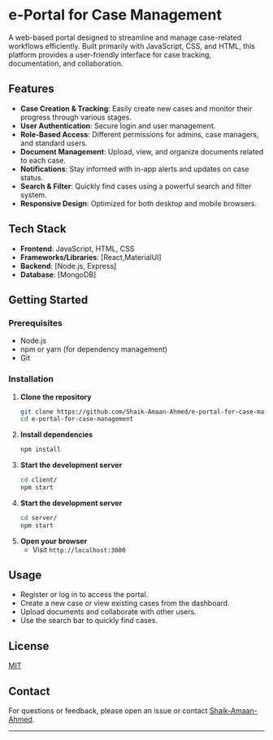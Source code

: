 # e-Portal for Case Management

A web-based portal designed to streamline and manage case-related workflows efficiently. Built primarily with JavaScript, CSS, and HTML, this platform provides a user-friendly interface for case tracking, documentation, and collaboration.

## Features

- **Case Creation & Tracking**: Easily create new cases and monitor their progress through various stages.
- **User Authentication**: Secure login and user management.
- **Role-Based Access**: Different permissions for admins, case managers, and standard users.
- **Document Management**: Upload, view, and organize documents related to each case.
- **Notifications**: Stay informed with in-app alerts and updates on case status.
- **Search & Filter**: Quickly find cases using a powerful search and filter system.
- **Responsive Design**: Optimized for both desktop and mobile browsers.

## Tech Stack

- **Frontend**: JavaScript, HTML, CSS
- **Frameworks/Libraries**: [React,MaterialUI]
- **Backend**: [Node.js, Express]
- **Database**: [MongoDB]

## Getting Started

### Prerequisites

- Node.js 
- npm or yarn (for dependency management)
- Git

### Installation

1. **Clone the repository**
    ```bash
    git clone https://github.com/Shaik-Amaan-Ahmed/e-portal-for-case-management.git
    cd e-portal-for-case-management
    ```
2. **Install dependencies**
    ```bash
    npm install
    ```
3. **Start the development server**
    ```bash
    cd client/
    npm start
    ```
4. **Start the development server**
    ```bash
    cd server/
    npm start
    ```
5. **Open your browser**
    - Visit `http://localhost:3000`

## Usage

- Register or log in to access the portal.
- Create a new case or view existing cases from the dashboard.
- Upload documents and collaborate with other users.
- Use the search bar to quickly find cases.

## License

[MIT](LICENSE)

## Contact

For questions or feedback, please open an issue or contact [Shaik-Amaan-Ahmed](https://github.com/Shaik-Amaan-Ahmed).

---
